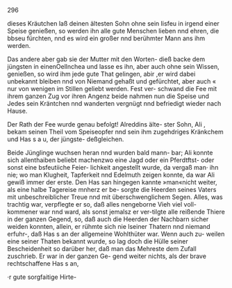296

dieses Kräutchen laß deinen ältesten Sohn ohne sein Iisfeu
in irgend einer Speise genießen, so werden ihn alle gute
Menschen lieben nnd ehren, die bbseu fürchten, nnd es wird
ein großer nnd berühmter Mann ans ihm werden.

Das andere aber gab sie der Mutter mit den Worten-
dieß backe dem jüngsten in einenOellnchea und lasse es
ihn, aber auch ohne sein Wissen, genießen, so wird ihm
jede gute That gelingen, abir ,er wird dabei unbekannt
bleiben nnd von Niemand gehaßt und gefürchtet, aber auch
« nur von wenigen im Stillen geliebt werden. Fest ver-
schwand die Fee mit ihrem ganzen Zug vor ihren Angenz
beide nahmen nun die Speise und Jedes sein Kräntchen
nnd wanderten vergnügt nnd befriedigt wieder nach Hause.

Der Rath der Fee wurde genau befolgt! Alreddins älte-
ster Sohn, Ali , bekam seinen Theil vom Speiseopfer nnd
sein ihm zugehdriges Kränkchem und Has s a u, der jüngste-
deßgleichen.

Beide Jünglinge wuchsen heran nnd wurden bald mann-
bar; Ali konnte sich allenthaiben beliebt machenzwo eine
Jagd oder ein Pferdtftst- oder sonst eine bsfeutiiche Feier-
lichkeit angestellt wurde, da vergaß man· ihn nie; wo man
Klugheit, Tapferkeit nnd Edelmuth zeigen konnte, da war
Ali gewiß immer der erste. Den Has san hingegen kannte
»man«nicht weiter, als eine halbe Tagereise mnherz er be-
sorgte die Heerden seines Vaters mit unbeschreiblicher Treue
nnd mit überschwenglichem Segen. Alles, was trachtig
war, verpflegte er so, daß alles nengeborne Vieh viel voll-
kommener war nnd ward, als sonst jemalsz er ver-tilgte
alle reißende Thiere in der ganzen Gegend, so, daß auch
die Heerden der Nachbarn sicher weiden konnten, allein,
er rühmte sich nie lseiner Thatern nnd niemand erfuhr-, daß
Has s an der allgemeine Wohlthüter war. Wenn auch zu-
weilen eine seiner Thaten bekannt wurde, so lag doch die
Hülle seiner Bescheidenheit so darüber her, daß man das
Mehreste dem Zufall zuschrieb. Er war in der ganzen Ge-
gend weiter nichts, als der brave rechtschaffene Has s an,

·r gute sorgfaitige Hirte-

